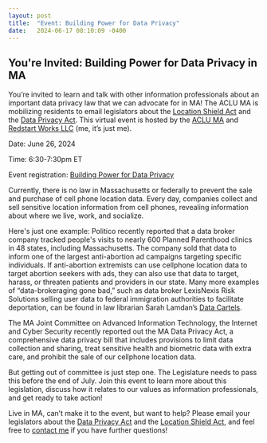 ```yaml
---
layout: post
title:  "Event: Building Power for Data Privacy"
date:   2024-06-17 08:10:09 -0400
---
```



You're Invited: Building Power for Data Privacy in MA
--------
You’re invited to learn and talk with other information professionals about an important data privacy law that we can advocate for in MA! The ACLU MA is mobilizing residents to email legislators about the [Location Shield Act](https://mobilize.aclum.org/a/pass-location-shield-act) and the [Data Privacy Act](https://mobilize.aclum.org/a/pass-data-privacy-regulations). This virtual event is hosted by the [ACLU MA](https://www.aclum.org/en/ban-sale-location-data) and [Redstart Works LLC](https://facilitator-jess.github.io/RedstartWorks/) (me, it’s just me).

Date: June 26, 2024

Time: 6:30-7:30pm ET

Event registration: [Building Power for Data Privacy](https://us06web.zoom.us/meeting/register/tZYqcO6vqj8qE9CM8bo0pxCrnmsS47Osvciz#/registration)

Currently, there is no law in Massachusetts or federally to prevent the sale and purchase of cell phone location data. Every day, companies collect and sell sensitive location information from cell phones, revealing information about where we live, work, and socialize.

Here's just one example: Politico recently reported that a data broker company tracked people's visits to nearly 600 Planned Parenthood clinics in 48 states, including Massachusetts. The company sold that data to inform one of the largest anti-abortion ad campaigns targeting specific individuals. If anti-abortion extremists can use cellphone location data to target abortion seekers with ads, they can also use that data to target, harass, or threaten patients and providers in our state. Many more examples of “data-brokeraging gone bad,” such as data broker LexisNexis Risk Solutions selling user data to federal immigration authorities to facilitate deportation, can be found in law librarian Sarah Lamdan’s [Data Cartels](https://www.sarahlamdan.com/data-cartels).

The MA Joint Committee on Advanced Information Technology, the Internet and Cyber Security recently reported out the MA Data Privacy Act, a comprehensive data privacy bill that includes provisions to limit data collection and sharing, treat sensitive health and biometric data with extra care, and prohibit the sale of our cellphone location data. 

But getting out of committee is just step one. The Legislature needs to pass this before the end of July. Join this event to learn more about this legislation, discuss how it relates to our values as information professionals, and get ready to take action!

Live in MA, can’t make it to the event, but want to help? Please email your legislators about the [Data Privacy Act](https://mobilize.aclum.org/a/pass-data-privacy-regulations) and the [Location Shield Act](https://mobilize.aclum.org/a/pass-location-shield-act), and feel free to [contact me](mailto:facilitator.jess@gmail.com) if you have further questions!